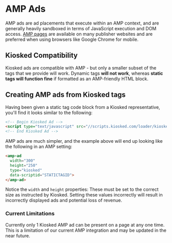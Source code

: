 # AMP Ads

AMP ads are ad placements that execute within an AMP context, and are generally heavily sandboxed in terms of JavaScript execution and DOM access. [AMP pages](https://www.ampproject.org/) are available on many publisher websites and are preferred when using browsers like Google Chrome for mobile.

## Kiosked Compatibility

Kiosked ads are compatible with AMP - but only a smaller subset of the tags that we provide will work. Dynamic tags **will not work**, whereas **static tags will function fine** if formatted as an AMP-friendly HTML block.

## Creating AMP ads from Kiosked tags

Having been given a static tag code block from a Kiosked representative, you'll find it looks similar to the following:

```html
<!-- Begin Kiosked Ad -->
<script type="text/javascript" src="//scripts.kiosked.com/loader/kiosked-ad.js?staticTagId=STATICTAGID"></script>
<!-- End Kiosked Ad -->
```

AMP ads are much simpler, and the example above will end up looking like the following in an AMP setting:

```html
<amp-ad
  width="300"
  height="250"
  type="kiosked"
  data-scriptid="STATICTAGID">
</amp-ad>
```

Notice the `width` and `height` properties: These must be set to the correct size as instructed by Kiosked. Setting these values incorrectly will result in incorrectly displayed ads and potential loss of revenue.

### Current Limitations

Currently only 1 Kiosked AMP ad can be present on a page at any one time. This is a limitation of our current AMP integration and may be updated in the near future.

